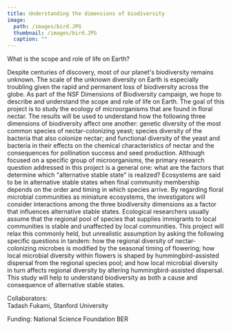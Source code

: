 ```yaml
---
title: Understanding the dimensions of biodiversity
image: 
  path: /images/bird.JPG
  thumbnail: /images/bird.JPG
  caption: ""
---
```


What is the scope and role of life on Earth?

Despite centuries of discovery, most of our planet's biodiversity remains unknown. The scale of the unknown diversity on Earth is especially troubling given the rapid and permanent loss of biodiversity across the globe. As part of the NSF Dimensions of Biodiversity campaign, we hope to describe and understand the scope and role of life on Earth.  The goal of this project is to study the ecology of microorganisms that are found in floral nectar. The results will be used to understand how the following three dimensions of biodiversity affect one another: genetic diversity of the most common species of nectar-colonizing yeast; species diversity of the bacteria that also colonize nectar; and functional diversity of the yeast and bacteria in their effects on the chemical characteristics of nectar and the consequences for pollination success and seed production. Although focused on a specific group of microorganisms, the primary research question addressed in this project is a general one: what are the factors that determine which "alternative stable state" is realized? Ecosystems are said to be in alternative stable states when final community membership depends on the order and timing in which species arrive. By regarding floral microbial communities as miniature ecosystems, the investigators will consider interactions among the three biodiversity dimensions as a factor that influences alternative stable states. Ecological researchers usually assume that the regional pool of species that supplies immigrants to local communities is stable and unaffected by local communities. This project will relax this commonly held, but unrealistic assumption by asking the following specific questions in tandem: how the regional diversity of nectar-colonizing microbes is modified by the seasonal timing of flowering; how local microbial diversity within flowers is shaped by hummingbird-assisted dispersal from the regional species pool; and how local microbial diversity in turn affects regional diversity by altering hummingbird-assisted dispersal. This study will help to understand biodiversity as both a cause and consequence of alternative stable states. 

Collaborators:  
Tadash Fukami, Stanford University  

Funding:
National Science Foundation BER  


